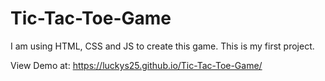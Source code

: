 # Tic-Tac-Toe-Game
I am using HTML, CSS and JS to create this game. This is my first project.  

View Demo at: https://luckys25.github.io/Tic-Tac-Toe-Game/
